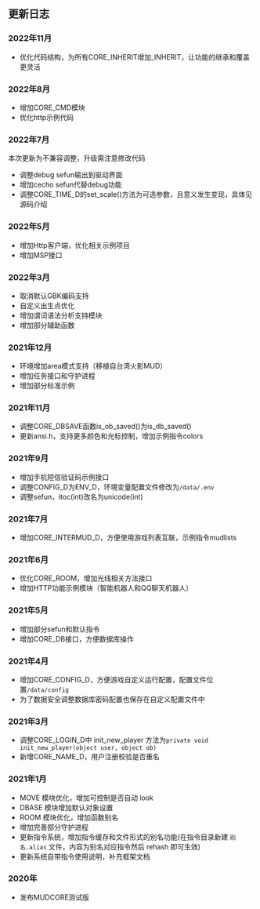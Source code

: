 <!--
 * @Author: 雪风@mud.ren
 * @Date: 2022-03-29 15:56:47
 * @LastEditTime: 2022-11-15 14:40:48
 * @LastEditors: 雪风
 * @Description:
 *  https://bbs.mud.ren
-->
## 更新日志

### 2022年11月

* 优化代码结构，为所有CORE_INHERIT增加_INHERIT，让功能的继承和覆盖更灵活

### 2022年8月

* 增加CORE_CMD模块
* 优化http示例代码

### 2022年7月

本次更新为不兼容调整，升级需注意修改代码

* 调整debug sefun输出到驱动界面
* 增加cecho sefun代替debug功能
* 调整CORE_TIME_D的set_scale()方法为可选参数，且意义发生变现，具体见源码介绍

### 2022年5月

* 增加Http客户端，优化相关示例项目
* 增加MSP接口

### 2022年3月

* 取消默认GBK编码支持
* 自定义出生点优化
* 增加谓词语法分析支持模块
* 增加部分辅助函数

### 2021年12月

* 环境增加area模式支持（移植自台湾火影MUD）
* 增加任务接口和守护进程
* 增加部分标准示例

### 2021年11月

* 调整CORE_DBSAVE函数is_ob_saved()为is_db_saved()
* 更新ansi.h，支持更多颜色和光标控制，增加示例指令colors

### 2021年9月

* 增加手机短信验证码示例接口
* 调整CONFIG_D为ENV_D，环境变量配置文件修改为`/data/.env`
* 调整sefun，itoc(int)改名为unicode(int)

### 2021年7月

* 增加CORE_INTERMUD_D，方便使用游戏列表互联，示例指令mudlists

### 2021年6月

* 优化CORE_ROOM，增加光线相关方法接口
* 增加HTTP功能示例模块（智能机器人和QQ聊天机器人）

### 2021年5月

* 增加部分sefun和默认指令
* 增加CORE_DB接口，方便数据库操作

### 2021年4月

* 增加CORE_CONFIG_D，方便游戏自定义运行配置，配置文件位置`/data/config`
* 为了数据安全调整数据库密码配置也保存在自定义配置文件中

### 2021年3月

* 调整CORE_LOGIN_D中 init_new_player 方法为`private void init_new_player(object user, object ob)`
* 新增CORE_NAME_D，用户注册校验是否重名

### 2021年1月

* MOVE 模块优化，增加可控制是否自动 look
* DBASE 模块增加默认对象设置
* ROOM 模块优化，增加函数别名
* 增加完善部分守护进程
* 更新指令系统，增加指令缓存和文件形式的别名功能(在指令目录新建 `别名.alias` 文件，内容为别名对应指令然后 rehash 即可生效)
* 更新系统自带指令使用说明，补充框架文档

### 2020年

* 发布MUDCORE测试版
